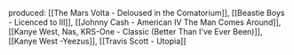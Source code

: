 produced: 
[[The Mars Volta - Deloused in the Comatorium]], 
[[Beastie Boys - Licenced to Ill]], 
[[Johnny Cash - American IV The Man Comes Around]], 
[[Kanye West, Nas, KRS-One - Classic (Better Than I've Ever Been)]], 
[[Kanye West -Yeezus]], 
[[Travis Scott - Utopia]]

